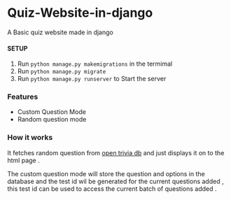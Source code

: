 # Quiz-Website-in-django
A Basic quiz website made in django

#### SETUP

1. Run  `python manage.py makemigrations` in the termimal
2. Run `python manage.py migrate `
3. Run `python manage.py runserver` to Start the server

### Features 
* Custom Question Mode
* Random question mode

### How it works 

It fetches random question from [open trivia db](https://opentdb.com/) and just displays it on to the html page . 

The custom question mode will store the question and options in the database and the test id wil be generated for the current questions added , this test id can be used to access the current batch of questions added . 


